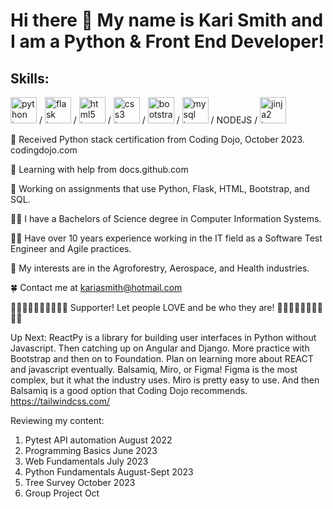 # Hi there 👋 My name is Kari Smith and I am a Python & Front End Developer!

## Skills: 
<a href="https://docs.python.org/3/library/index.html"><img class="img-fluid" src="https://docs.python.org/3/_static/py.svg" alt="python icon" width="42" height="42"></a> / <a href="https://flask.palletsprojects.com/en/2.3.x/"><img class="img-fluid" src="https://flask.palletsprojects.com/en/2.3.x/_static/flask-vertical.png" alt="flask icon" width="42" height="42"></a> / <a href="https://developer.mozilla.org/en-US/docs/Glossary/HTML5"><img class="img-fluid" src="https://rapidapi.com/blog/wp-content/uploads/2018/06/logo-2582748_640.png" alt="html5 icon" width="42" height="42"></a> / <a href="https://developer.mozilla.org/en-US/docs/Learn/CSS"><img class="img-fluid" src="https://upload.wikimedia.org/wikipedia/commons/thumb/d/d5/CSS3_logo_and_wordmark.svg/1200px-CSS3_logo_and_wordmark.svg.png" alt="css3 icon" width="42" height="42"></a> / <a href="https://getbootstrap.com/docs/5.3/getting-started/introduction/"><img class="img-fluid" src="https://getbootstrap.com/docs/5.3/assets/brand/bootstrap-logo-shadow.png" alt="bootstrap icon" width="42" height="42"></a> / <a href="https://www.mysql.com/"><img class="img-fluid" src="https://dev.mysql.com/doc/workbench/en/images/wb-home-panel-connections.png" alt="mysql icon" width="42" height="42"></a> / NODEJS / <a href="https://jinja.palletsprojects.com/en/3.1.x/"><img class="img-fluid" src="https://jinja.palletsprojects.com/en/3.1.x/_static/jinja-logo-sidebar.png" alt="jinja2 icon" width="42" height="42"></a>

🌱 Received Python stack certification from Coding Dojo, October 2023. codingdojo.com

🌱 Learning with help from docs.github.com

🔭 Working on assignments that use Python, Flask, HTML, Bootstrap, and SQL.

👩‍🎓 I have a Bachelors of Science degree in Computer Information Systems.

👩‍💻 Have over 10 years experience working in the IT field as a Software Test Engineer and Agile practices.

🦄 My interests are in the Agroforestry, Aerospace, and Health industries.


🍀 Contact me at kariasmith@hotmail.com

🏳‍🌈🏳‍🌈🏳‍🌈🏳‍🌈🏳‍🌈 Supporter! Let people LOVE and be who they are!  🏳‍🌈🏳‍🌈🏳‍🌈🏳‍🌈🏳‍🌈

Up Next: ReactPy is a library for building user interfaces in Python without Javascript.
Then catching up on Angular and Django.  More practice with Bootstrap and then on to Foundation.
Plan on learning more about REACT and javascript eventually.
Balsamiq, Miro, or Figma! Figma is the most complex, but it what the industry uses. Miro is pretty easy to use. And then Balsamiq is a good option that Coding Dojo recommends.
https://tailwindcss.com/ 

Reviewing my content:
1. Pytest API automation August 2022
2. Programming Basics June 2023
3. Web Fundamentals July 2023
4. Python Fundamentals August-Sept 2023
5. Tree Survey October 2023
6. Group Project Oct

<!--
**kariasmith/kariasmith** is a ✨ _special_ ✨ repository because its `README.md` (this file) appears on your GitHub profile.

Here are some ideas to get you started:

- 🔭 I’m currently working on ...
- 🌱 I’m currently learning ...
- 👯 I’m looking to collaborate on ...
- 🤔 I’m looking for help with ...
- 💬 Ask me about ...
- 📫 How to reach me: ...
- 😄 Pronouns: ...
- ⚡ Fun fact: ...
https://www.webfx.com/tools/emoji-cheat-sheet/
-->
